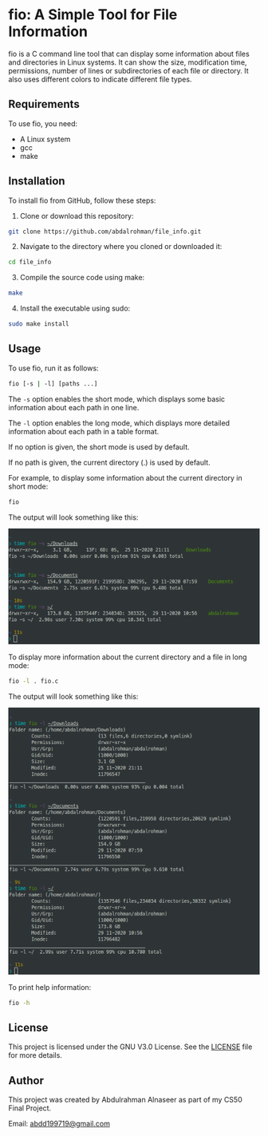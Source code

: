 # fio: A Simple Tool for File Information

fio is a C command line tool that can display some information about files and directories in Linux systems. It can show the size, modification time, permissions, number of lines or subdirectories of each file or directory. It also uses different colors to indicate different file types.

## Requirements

To use fio, you need:

- A Linux system
- gcc
- make

## Installation

To install fio from GitHub, follow these steps:

1. Clone or download this repository:

```bash
git clone https://github.com/abdalrohman/file_info.git
```

2. Navigate to the directory where you cloned or downloaded it:

```bash
cd file_info
```

3. Compile the source code using make:

```bash
make
```

4. Install the executable using sudo:

```bash
sudo make install
```

## Usage

To use fio, run it as follows:

```bash
fio [-s | -l] [paths ...]
```

The `-s` option enables the short mode, which displays some basic information about each path in one line.

The `-l` option enables the long mode, which displays more detailed information about each path in a table format.

If no option is given, the short mode is used by default.

If no path is given, the current directory (.) is used by default.

For example, to display some information about the current directory in short mode:

```bash
fio
```

The output will look something like this:

![short mode output](./screenshot/short-mod.png)

To display more information about the current directory and a file in long mode:

```bash
fio -l . fio.c
```

The output will look something like this:

![long mode output](./screenshot/long-mod.png)

To print help information:

```bash
fio -h
```

## License

This project is licensed under the GNU V3.0 License. See the [LICENSE](LICENSE) file for more details.

## Author

This project was created by Abdulrahman Alnaseer as part of my CS50 Final Project.

Email: abdd199719@gmail.com
